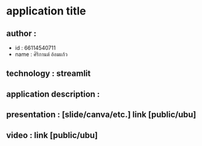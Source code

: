 # application title

## author :
- id : 66114540711
- name : ศิริกานต์ อ้อมแก้ว

## technology : streamlit
## application description :
## presentation : [slide/canva/etc.] link [public/ubu]
## video : link [public/ubu]
